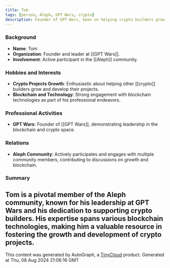 ```yaml
---
title: Tom
tags: [person, Aleph, GPT Wars, crypto]
description: Founder of GPT Wars, keen on helping crypto builders grow.
---
```


### Background
- **Name**: Tom
- **Organization**: Founder and leader at [[GPT Wars]].
- **Involvement**: Active participant in the [[Aleph]] community.

### Hobbies and Interests
- **Crypto Projects Growth**: Enthusiastic about helping other [[crypto]] builders grow and develop their projects.
- **Blockchain and Technology**: Strong engagement with blockchain technologies as part of his professional endeavors.

### Professional Activities
- **GPT Wars**: Founder of [[GPT Wars]], demonstrating leadership in the blockchain and crypto space.
  
### Relations
- **Aleph Community**: Actively participates and engages with multiple community members, contributing to discussions on growth and blockchain.
  
### Summary
Tom is a pivotal member of the Aleph community, known for his leadership at GPT Wars and his dedication to supporting crypto builders. His expertise spans various blockchain technologies, making him a valuable resource in fostering the growth and development of crypto projects.
---
This content was generated by AutoGraph, a [TinyCloud](https://tinycloud.xyz/) product.
Generated at  Thu, 08 Aug 2024 21:06:16 GMT